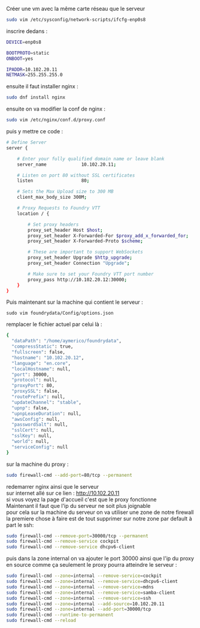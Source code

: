 Créer une vm avec la même carte réseau que le serveur
```bash
sudo vim /etc/sysconfig/network-scripts/ifcfg-enp0s8
```
inscrire dedans :
```bash
DEVICE=enp0s8

BOOTPROTO=static
ONBOOT=yes

IPADDR=10.102.20.11
NETMASK=255.255.255.0
```

ensuite il faut installer nginx :
```bash
sudo dnf install nginx
```

ensuite on va modifier la conf de nginx :
```bash
sudo vim /etc/nginx/conf.d/proxy.conf
```

puis y mettre ce code :
```bash
# Define Server
server {

    # Enter your fully qualified domain name or leave blank
    server_name             10.102.20.11;

    # Listen on port 80 without SSL certificates
    listen                  80;

    # Sets the Max Upload size to 300 MB
    client_max_body_size 300M;

    # Proxy Requests to Foundry VTT
    location / {

        # Set proxy headers
        proxy_set_header Host $host;
        proxy_set_header X-Forwarded-For $proxy_add_x_forwarded_for;
        proxy_set_header X-Forwarded-Proto $scheme;

        # These are important to support WebSockets
        proxy_set_header Upgrade $http_upgrade;
        proxy_set_header Connection "Upgrade";

        # Make sure to set your Foundry VTT port number
        proxy_pass http://10.102.20.12:30000;
    }
}
```

Puis maintenant sur la machine qui contient le serveur :
```
sudo vim foundrydata/Config/options.json
```

remplacer le fichier actuel par celui là :
```bash
{
  "dataPath": "/home/aymerico/foundrydata",
  "compressStatic": true,
  "fullscreen": false,
  "hostname": "10.102.20.12",
  "language": "en.core",
  "localHostname": null,
  "port": 30000,
  "protocol": null,
  "proxyPort": 80,
  "proxySSL": false,
  "routePrefix": null,
  "updateChannel": "stable",
  "upnp": false,
  "upnpLeaseDuration": null,
  "awsConfig": null,
  "passwordSalt": null,
  "sslCert": null,
  "sslKey": null,
  "world": null,
  "serviceConfig": null
}
```

sur la machine du proxy :
```bash
sudo firewall-cmd --add-port=80/tcp --permanent
```

redemarrer nginx ainsi que le serveur  
sur internet allé sur ce lien : http://10.102.20.11  
si vous voyez la page d'accueil c'est que le proxy fonctionne  
Maintenant il faut que l'ip du serveur ne soit plus joignable  
pour cela sur la machine du serveur on va utiliser une zone de notre firewall  
la premiere chose à faire est de tout supprimer sur notre zone par default à part le ssh:  
```bash
sudo firewall-cmd --remove-port=30000/tcp --permanent
sudo firewall-cmd --remove-service cockpit
sudo firewall-cmd --remove-service dhcpv6-client
```

puis dans la zone internal on va ajouter le port 30000 ainsi que l'ip du proxy en source
comme ça seulement le proxy pourra atteindre le serveur :
```bash
sudo firewall-cmd --zone=internal --remove-service=cockpit
sudo firewall-cmd --zone=internal --remove-service=dhcpv6-client
sudo firewall-cmd --zone=internal --remove-service=mdns
sudo firewall-cmd --zone=internal --remove-service=samba-client
sudo firewall-cmd --zone=internal --remove-service=ssh
sudo firewall-cmd --zone=internal --add-source=10.102.20.11
sudo firewall-cmd --zone=internal --add-port=30000/tcp
sudo firewall-cmd --runtime-to-permanent
sudo firewall-cmd --reload
```